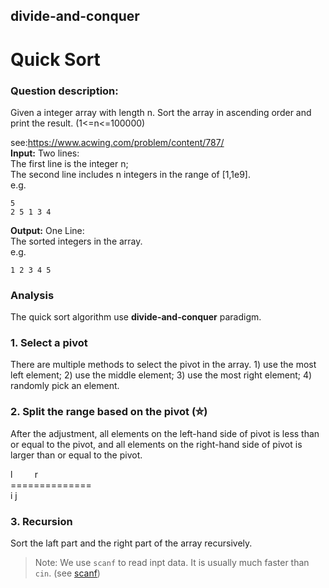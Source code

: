 ## divide-and-conquer
# Quick Sort

### Question description:

Given a integer array with length n. Sort the array in ascending order and print the result. (1<=n<=100000)

see:<https://www.acwing.com/problem/content/787/>  
**Input:**
Two lines:  
The first line is the integer n;  
The second line includes n integers in the range of [1,1e9].  
e.g.
```
5
2 5 1 3 4
```
**Output:**
One Line:  
The sorted integers in the array.  
e.g.
```
1 2 3 4 5
```
### Analysis

The quick sort algorithm use **divide-and-conquer** paradigm.

### 1. Select a pivot
There are multiple methods to select the pivot in the array. 1) use the most left element; 2) use the middle element;
3) use the most right element;
4) randomly pick an element.
### 2. Split the range based on the pivot (⛤)
After the adjustment, all elements on the left-hand side of pivot is less than or equal to the pivot, and all elements on the right-hand side of pivot is larger than or equal to the pivot.

l&nbsp;&nbsp;&nbsp;&nbsp;&nbsp;&nbsp;&nbsp;&nbsp;&nbsp;r  
\=\=\=\=\=\=\=\=\=\=\=\=\=\=  
i            j

### 3. Recursion
Sort the laft part and the right part of the array recursively.

> Note: We use `scanf` to read inpt data. It is usually much faster than `cin`. (see [scanf](https://www.runoob.com/cprogramming/c-function-scanf.html))


